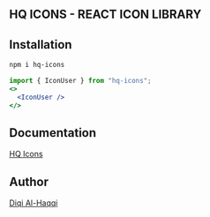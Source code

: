 ## HQ ICONS - REACT ICON LIBRARY

## Installation

```bash
npm i hq-icons
```

```jsx
import { IconUser } from "hq-icons";
<>
  <IconUser />
</>
```

## Documentation

[HQ Icons](https://hq-ui.vercel.app/icons)

## Author

[Diqi Al-Haqqi](https://x.com/dqalhq)
